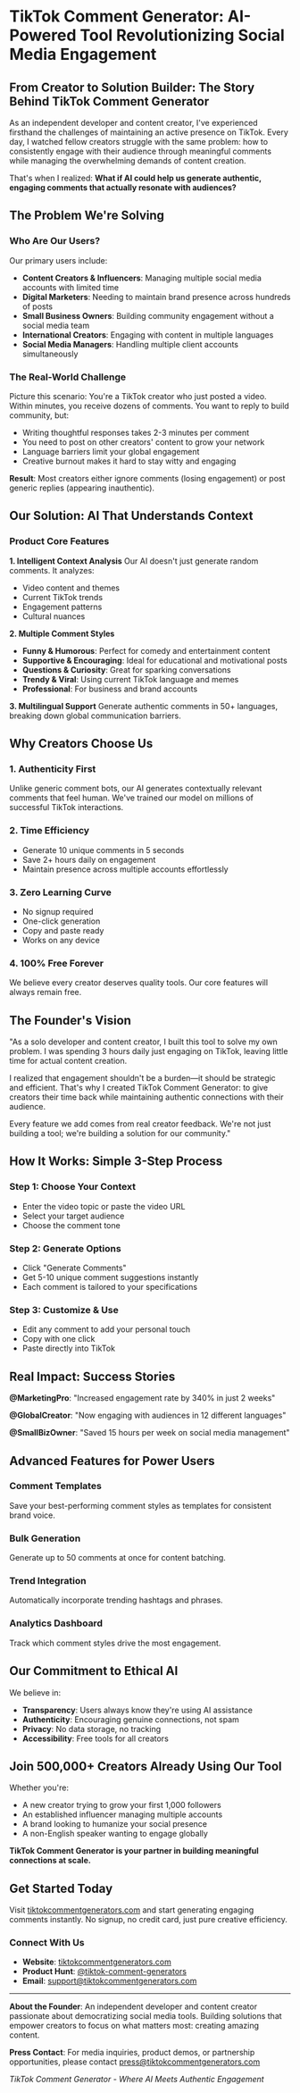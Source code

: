 # TikTok Comment Generator: AI-Powered Tool Revolutionizing Social Media Engagement

## From Creator to Solution Builder: The Story Behind TikTok Comment Generator

As an independent developer and content creator, I've experienced firsthand the challenges of maintaining an active presence on TikTok. Every day, I watched fellow creators struggle with the same problem: how to consistently engage with their audience through meaningful comments while managing the overwhelming demands of content creation.

That's when I realized: **What if AI could help us generate authentic, engaging comments that actually resonate with audiences?**

## The Problem We're Solving

### Who Are Our Users?

Our primary users include:
- **Content Creators & Influencers**: Managing multiple social media accounts with limited time
- **Digital Marketers**: Needing to maintain brand presence across hundreds of posts
- **Small Business Owners**: Building community engagement without a social media team
- **International Creators**: Engaging with content in multiple languages
- **Social Media Managers**: Handling multiple client accounts simultaneously

### The Real-World Challenge

Picture this scenario: You're a TikTok creator who just posted a video. Within minutes, you receive dozens of comments. You want to reply to build community, but:
- Writing thoughtful responses takes 2-3 minutes per comment
- You need to post on other creators' content to grow your network
- Language barriers limit your global engagement
- Creative burnout makes it hard to stay witty and engaging

**Result**: Most creators either ignore comments (losing engagement) or post generic replies (appearing inauthentic).

## Our Solution: AI That Understands Context

### Product Core Features

**1. Intelligent Context Analysis**
Our AI doesn't just generate random comments. It analyzes:
- Video content and themes
- Current TikTok trends
- Engagement patterns
- Cultural nuances

**2. Multiple Comment Styles**
- **Funny & Humorous**: Perfect for comedy and entertainment content
- **Supportive & Encouraging**: Ideal for educational and motivational posts
- **Questions & Curiosity**: Great for sparking conversations
- **Trendy & Viral**: Using current TikTok language and memes
- **Professional**: For business and brand accounts

**3. Multilingual Support**
Generate authentic comments in 50+ languages, breaking down global communication barriers.

## Why Creators Choose Us

### 1. **Authenticity First**
Unlike generic comment bots, our AI generates contextually relevant comments that feel human. We've trained our model on millions of successful TikTok interactions.

### 2. **Time Efficiency**
- Generate 10 unique comments in 5 seconds
- Save 2+ hours daily on engagement
- Maintain presence across multiple accounts effortlessly

### 3. **Zero Learning Curve**
- No signup required
- One-click generation
- Copy and paste ready
- Works on any device

### 4. **100% Free Forever**
We believe every creator deserves quality tools. Our core features will always remain free.

## The Founder's Vision

"As a solo developer and content creator, I built this tool to solve my own problem. I was spending 3 hours daily just engaging on TikTok, leaving little time for actual content creation. 

I realized that engagement shouldn't be a burden—it should be strategic and efficient. That's why I created TikTok Comment Generator: to give creators their time back while maintaining authentic connections with their audience.

Every feature we add comes from real creator feedback. We're not just building a tool; we're building a solution for our community."

## How It Works: Simple 3-Step Process

### Step 1: Choose Your Context
- Enter the video topic or paste the video URL
- Select your target audience
- Choose the comment tone

### Step 2: Generate Options
- Click "Generate Comments"
- Get 5-10 unique comment suggestions instantly
- Each comment is tailored to your specifications

### Step 3: Customize & Use
- Edit any comment to add your personal touch
- Copy with one click
- Paste directly into TikTok

## Real Impact: Success Stories

**@MarketingPro**: "Increased engagement rate by 340% in just 2 weeks"

**@GlobalCreator**: "Now engaging with audiences in 12 different languages"

**@SmallBizOwner**: "Saved 15 hours per week on social media management"

## Advanced Features for Power Users

### Comment Templates
Save your best-performing comment styles as templates for consistent brand voice.

### Bulk Generation
Generate up to 50 comments at once for content batching.

### Trend Integration
Automatically incorporate trending hashtags and phrases.

### Analytics Dashboard
Track which comment styles drive the most engagement.

## Our Commitment to Ethical AI

We believe in:
- **Transparency**: Users always know they're using AI assistance
- **Authenticity**: Encouraging genuine connections, not spam
- **Privacy**: No data storage, no tracking
- **Accessibility**: Free tools for all creators

## Join 500,000+ Creators Already Using Our Tool

Whether you're:
- A new creator trying to grow your first 1,000 followers
- An established influencer managing multiple accounts
- A brand looking to humanize your social presence
- A non-English speaker wanting to engage globally

**TikTok Comment Generator is your partner in building meaningful connections at scale.**

## Get Started Today

Visit [tiktokcommentgenerators.com](https://tiktokcommentgenerators.com) and start generating engaging comments instantly. No signup, no credit card, just pure creative efficiency.

### Connect With Us
- **Website**: [tiktokcommentgenerators.com](https://tiktokcommentgenerators.com)
- **Product Hunt**: [@tiktok-comment-generators](https://www.producthunt.com/products/tiktok-comment-generators)
- **Email**: support@tiktokcommentgenerators.com

---

**About the Founder**: An independent developer and content creator passionate about democratizing social media tools. Building solutions that empower creators to focus on what matters most: creating amazing content.

**Press Contact**: For media inquiries, product demos, or partnership opportunities, please contact press@tiktokcommentgenerators.com

*TikTok Comment Generator - Where AI Meets Authentic Engagement*